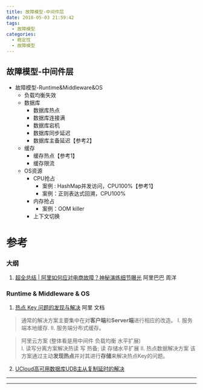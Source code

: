 ```yaml
---
title: 故障模型-中间件层 
date: 2018-05-03 21:59:42
tags:
  - 故障模型
categories:
  - 稳定性
  - 故障模型
---
```


<p></p>
<!-- more -->

## 故障模型-中间件层 
+ 故障模型-Runtime&Middleware&OS
	- 负载均衡失效
	- 数据库
		- 数据库热点
		- 数据库连接满
		- 数据库宕机
		- 数据库同步延迟
		- 数据库主备延迟【参考2】
	- 缓存
		- 缓存热点【参考1】
		- 缓存限流
	- OS资源
		- CPU抢占
			- 案例 : HashMap并发访问，CPU100%【参考1】
			- 案例：正则表达式回溯，CPU100%
		- 内存抢占
			- 案例：OOM killer
		- 上下文切换

# 参考

### 大纲
1. [超全总结 | 阿里如何应对电商故障？神秘演练细节曝光](https://developer.aliyun.com/article/105551) 阿里巴巴  周洋

### Runtime & Middleware & OS
1. [热点 Key 问题的发现与解决](https://help.aliyun.com/document_detail/67252.html) 阿里 文档

> 通常的解决方案主要集中在对**客户端**和**Server端**进行相应的改造。 
  I. 服务端本地缓存.
  II. 服务端分布式缓存。

> 阿里云方案 (整体看是用中间件 负载均衡 水平扩展)   
  I. 读写分离方案解决热读
     写 热备; 读 存储水平扩展
  II. 热点数据解决方案
     该方案通过主动**发现热点**并对其进行**存储**来解决热点Key的问题。

2. [UCloud高可用数据库UDB主从复制延时的解决](https://www.admin5.com/article/20190404/902952.shtml)




---


---